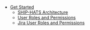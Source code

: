 * [Get Started](get-started)
  * [SHIP-HATS Architecture](archi-diagram)
  * [User Roles and Permissions](user-roles-permisions)
  * [Jira User Roles and Permissions](jira-user-role)
